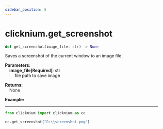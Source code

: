 ```yaml
---
sidebar_position: 8
---
```

# clicknium.get_screenshot
```python
def get_screenshot(image_file: str) -> None
```

Saves a screenshot of the current window to an image file.

**Parameters:**  
    &emsp;**image_file[Required]**: str   
        &emsp;&emsp; file path to save image

**Returns:**  
    &emsp;None

**Example:**
***
```python
from clicknium import clicknium as cc

cc.get_screenshot("D:\\screenshot.png")

```